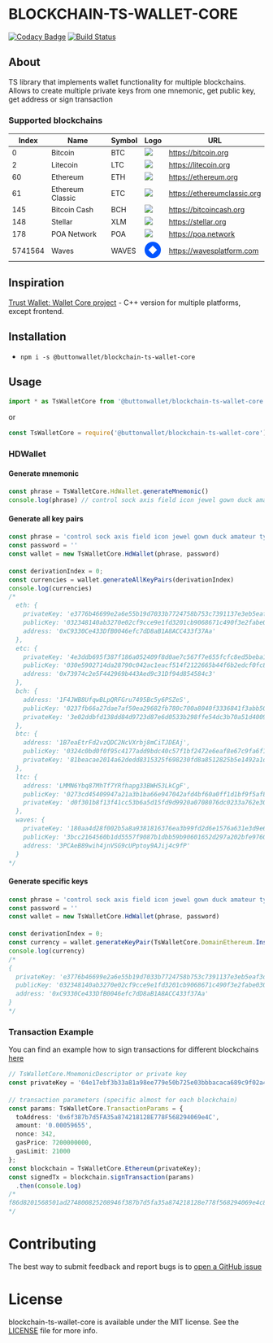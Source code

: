 # BLOCKCHAIN-TS-WALLET-CORE
[![Codacy Badge](https://api.codacy.com/project/badge/Grade/6fcfc61217ed4494a87ac1835c2edac2)](https://app.codacy.com/gh/button-tech/blockchain-ts-wallet-core?utm_source=github.com&utm_medium=referral&utm_content=button-tech/blockchain-ts-wallet-core&utm_campaign=Badge_Grade_Dashboard)
[![Build Status](https://travis-ci.org/button-tech/blockchain-ts-wallet-core.svg?branch=master)](https://travis-ci.org/button-tech/blockchain-ts-wallet-core)

## About
TS library that implements wallet functionality for multiple blockchains. Allows to create multiple private keys from one mnemonic, get public key, get address or sign transaction

### Supported blockchains

| Index   | Name             | Symbol | Logo                                                                                                                        | URL                           |
| ------- | ---------------- | ------ | --------------------------------------------------------------------------------------------------------------------------- | ----------------------------- |
| 0       | Bitcoin          | BTC    | <img src="https://raw.githubusercontent.com/trustwallet/assets/master/blockchains/bitcoin/info/logo.png" width="32" />      | <https://bitcoin.org>         |
| 2       | Litecoin         | LTC    | <img src="https://raw.githubusercontent.com/trustwallet/assets/master/blockchains/litecoin/info/logo.png" width="32" />     | <https://litecoin.org>        |
| 60      | Ethereum         | ETH    | <img src="https://raw.githubusercontent.com/trustwallet/assets/master/blockchains/ethereum/info/logo.png" width="32" />     | <https://ethereum.org>        |
| 61      | Ethereum Classic | ETC    | <img src="https://raw.githubusercontent.com/trustwallet/assets/master/blockchains/classic/info/logo.png" width="32" />      | <https://ethereumclassic.org> |    |
| 145     | Bitcoin Cash     | BCH    | <img src="https://raw.githubusercontent.com/trustwallet/assets/master/blockchains/bitcoincash/info/logo.png" width="32" />  | <https://bitcoincash.org>     |
| 148     | Stellar          | XLM    | <img src="https://raw.githubusercontent.com/trustwallet/assets/master/blockchains/stellar/info/logo.png" width="32" />      | <https://stellar.org>         |
| 178     | POA Network      | POA    | <img src="https://raw.githubusercontent.com/trustwallet/assets/master/blockchains/poa/info/logo.png" width="32" />          | <https://poa.network>         |      |  |
| 5741564 | Waves            | WAVES  | <img src="https://raw.githubusercontent.com/trustwallet/assets/master/blockchains/waves/info/logo.png" width="32" />        | <https://wavesplatform.com>   |


## Inspiration
[Trust Wallet: Wallet Core project](https://github.com/trustwallet/wallet-core) - C++ version for multiple platforms, except frontend. 


## Installation
* `npm i -s @buttonwallet/blockchain-ts-wallet-core`  

## Usage
```typescript
import * as TsWalletCore from '@buttonwallet/blockchain-ts-wallet-core'  
```
or
```javascript
const TsWalletCore = require('@buttonwallet/blockchain-ts-wallet-core');
```

### HDWallet

#### Generate mnemonic
```typescript
const phrase = TsWalletCore.HdWallet.generateMnemonic()
console.log(phrase) // control sock axis field icon jewel gown duck amateur type step save
``` 

#### Generate all key pairs
```typescript
const phrase = 'control sock axis field icon jewel gown duck amateur type step save'
const password = ''
const wallet = new TsWalletCore.HdWallet(phrase, password)

const derivationIndex = 0;
const currencies = wallet.generateAllKeyPairs(derivationIndex)
console.log(currencies)
/*
  eth: {
    privateKey: 'e3776b46699e2a6e55b19d7033b7724758b753c7391137e3eb5eaf3daed1db54',
    publicKey: '032348140ab3270e02cf9cce9e1fd3201cb9068671c490f3e2fabe0308a8afd284',
    address: '0xC9330Ce433DfB0046efc7dD8aB1A8ACC433f37Aa'
  },
  etc: {
    privateKey: '4e3ddb695f387f186a052409f8d0ae7c567f7e655fcfc8ed5beba155ef540f6e',
    publicKey: '030e5902714da28790c042ac1eacf514f2122665b44f6b2edcf0fc8114563821b4',
    address: '0x73974c2e5F442969b443Aed9c31Df94d854584c3'
  },
  bch: {
    address: '1F4JWB8UfqwBLpQRFGru7495Bc5y6PSZeS',
    publicKey: '0237fb66a27dae7af50ea29682fb780c700a8040f3336841f3abb5049afe49e26a',
    privateKey: '3e02ddbfd138dd84d9723d87e6d0533b298ffe54dc3b70a51d4009fb328f6b5a'
  },
  btc: {
    address: '1B7eaEtrFd2vzQDC2NcVXrbj8mCiTJDEAj',
    publicKey: '0324c0bd0f0f95c4177add9bdc40c57f1bf2472e6eaf8e67c9fa6f16f55516aed6',
    privateKey: '81beacae2014a62dedd8315325f698230fd8a8512825b5e1492a1dd4dcf05615'
  },
  ltc: {
    address: 'LMMN6Ybq87MhTf7YRfhapg33BWH53LkCgF',
    publicKey: '0273cd45409947a21a3b1ba66e947042afd4bf60a0ff1d1bf9f5af8e5ccae70a41',
    privateKey: 'd0f301b8f13f41cc53b6a5d15fd9d9920a0708076dc0233a762e306de0b0ee52'
  },
  waves: {
    privateKey: '180aa4d28f002b5a8a9381816376ea3b99fd2d6e1576a631e3d9e6ae2dac086b',
    publicKey: '3bcc2164560b1dd5557f9087b1dbb59b90601652d297a202bfe97601410dc219',
    address: '3PCAeB89wih4jnVSG9cUPptoy9AJij4c9fP'
  }
*/
```

#### Generate specific keys
```typescript
const phrase = 'control sock axis field icon jewel gown duck amateur type step save'
const password = ''
const wallet = new TsWalletCore.HdWallet(phrase, password)

const derivationIndex = 0;
const currency = wallet.generateKeyPair(TsWalletCore.DomainEthereum.Instance(), derivationIndex);
console.log(currency)
/*
{
  privateKey: 'e3776b46699e2a6e55b19d7033b7724758b753c7391137e3eb5eaf3daed1db54',
  publicKey: '032348140ab3270e02cf9cce9e1fd3201cb9068671c490f3e2fabe0308a8afd284',
  address: '0xC9330Ce433DfB0046efc7dD8aB1A8ACC433f37Aa'
}
*/
```

### Transaction Example

You can find an example how to sign transactions for different blockchains [here](https://github.com/button-tech/blockchain-ts-wallet-core/blob/master/test/transactions.test.ts)

```typescript
// TsWalletCore.MnemonicDescriptor or private key
const privateKey = '04e17ebf3b33a81a98ee779e50b725e03bbbacaca689c9f02a465800dd955e7c';

// transaction parameters (specific almost for each blockchain)
const params: TsWalletCore.TransactionParams = {
  toAddress: '0x6f387b7d5FA35a874218128E778F568294069e4C',
  amount: '0.00059655',
  nonce: 342,
  gasPrice: 7200000000,
  gasLimit: 21000
};
const blockchain = TsWalletCore.Ethereum(privateKey);
const signedTx = blockchain.signTransaction(params)
  .then(console.log)
/*
f86d8201568501ad274800825208946f387b7d5fa35a874218128e778f568294069e4c87021e8f1ed73c008025a0af698edeaae7cfb5a7c6b5091f000baaaa741a9cd7cf60e53dccc21a1dcec22fa03ad3edf9cfc535c21e4d4ddebccad05ea07d3d09bba1be9fdffc40ce2adef040
*/
```


# Contributing

The best way to submit feedback and report bugs is to [open a GitHub issue](https://github.com/button-tech/blockchain-ts-wallet-core/issues/new)

# License

blockchain-ts-wallet-core is available under the MIT license. See the [LICENSE](LICENSE) file for more info.


